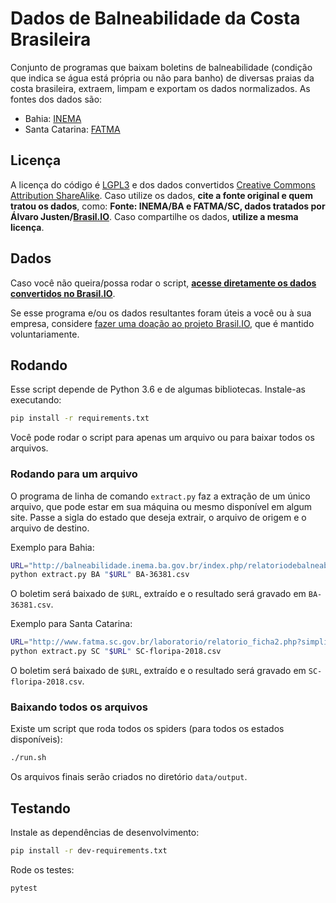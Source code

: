 # Dados de Balneabilidade da Costa Brasileira

Conjunto de programas que baixam boletins de balneabilidade (condição que
indica se água está própria ou não para banho) de diversas praias da costa
brasileira, extraem, limpam e exportam os dados normalizados. As fontes dos
dados são:

- Bahia: [INEMA](http://balneabilidade.inema.ba.gov.br)
- Santa Catarina: [FATMA](http://www.fatma.sc.gov.br/laboratorio/dlg_balneabilidade2.php)


## Licença

A licença do código é [LGPL3](https://www.gnu.org/licenses/lgpl-3.0.en.html) e
dos dados convertidos [Creative Commons Attribution
ShareAlike](https://creativecommons.org/licenses/by-sa/4.0/). Caso utilize os
dados, **cite a fonte original e quem tratou os dados**, como: **Fonte:
INEMA/BA e FATMA/SC, dados tratados por Álvaro
Justen/[Brasil.IO](https://brasil.io/)**. Caso compartilhe os dados, **utilize
a mesma licença**.


## Dados

Caso você não queira/possa rodar o script, **[acesse diretamente os dados
convertidos no Brasil.IO](https://brasil.io/dataset/balneabilidade-bahia)**.

Se esse programa e/ou os dados resultantes foram úteis a você ou à sua empresa,
considere [fazer uma doação ao projeto Brasil.IO](https://brasil.io/doe), que é
mantido voluntariamente.


## Rodando

Esse script depende de Python 3.6 e de algumas bibliotecas. Instale-as
executando:

```bash
pip install -r requirements.txt
```

Você pode rodar o script para apenas um arquivo ou para baixar todos os
arquivos.

### Rodando para um arquivo

O programa de linha de comando `extract.py` faz a extração de um único arquivo,
que pode estar em sua máquina ou mesmo disponível em algum site. Passe a sigla
do estado que deseja extrair, o arquivo de origem e o arquivo de destino.

Exemplo para Bahia:

```bash
URL="http://balneabilidade.inema.ba.gov.br/index.php/relatoriodebalneabilidade/geraBoletim?idcampanha=36381"
python extract.py BA "$URL" BA-36381.csv
```

O boletim será baixado de `$URL`, extraído e o resultado será gravado em
`BA-36381.csv`.

Exemplo para Santa Catarina:

```bash
URL="http://www.fatma.sc.gov.br/laboratorio/relatorio_ficha2.php?simplificado=1&where=0&d1=2018-01-01&d2=2018-12-31&mc=2&pc=72"
python extract.py SC "$URL" SC-floripa-2018.csv
```

O boletim será baixado de `$URL`, extraído e o resultado será gravado em
`SC-floripa-2018.csv`.


### Baixando todos os arquivos

Existe um script que roda todos os spiders (para todos os estados disponíveis):

```bash
./run.sh
```

Os arquivos finais serão criados no diretório `data/output`.


## Testando

Instale as dependências de desenvolvimento:

```bash
pip install -r dev-requirements.txt
```

Rode os testes:

```bash
pytest
```
